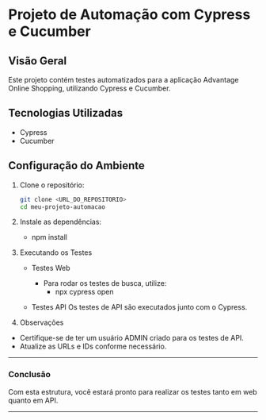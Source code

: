 # Projeto de Automação com Cypress e Cucumber

## Visão Geral

Este projeto contém testes automatizados para a aplicação Advantage Online Shopping, utilizando Cypress e Cucumber.

## Tecnologias Utilizadas

- Cypress
- Cucumber

## Configuração do Ambiente

1. Clone o repositório:

   ```bash
   git clone <URL_DO_REPOSITORIO>
   cd meu-projeto-automacao

   ```

2. Instale as dependências:

   - npm install

3. Executando os Testes

   - Testes Web

     - Para rodar os testes de busca, utilize:
       - npx cypress open

   - Testes API
     Os testes de API são executados junto com o Cypress.

4. Observações
- Certifique-se de ter um usuário ADMIN criado para os testes de API.
- Atualize as URLs e IDs conforme necessário.


---

### Conclusão

Com esta estrutura, você estará pronto para realizar os testes tanto em web quanto em API.



-----------------------------------------------------------------------------------------------------------------------------------------------